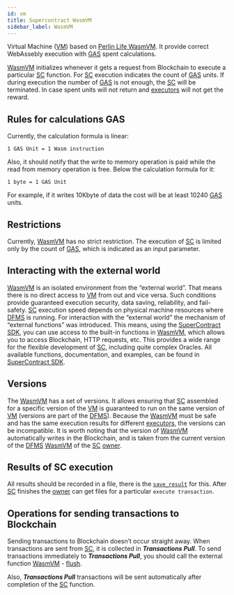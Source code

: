 ```yaml
---
id: vm
title: Supercontract WasmVM
sidebar_label: WasmVM
---
```


Virtual Machine ([VM](vm.md)) based on [Perlin Life WasmVM](https://github.com/perlin-network/life). It provide correct WebAssebly execution with [GAS](../../getting_started/economy.md#supercontract-units-gas) spent calculations.

[WasmVM](vm.md) initializes whenever it gets a request from Blockchain to execute a particular [SC](overview.md) function. For [SC](overview.md) execution indicates the count of [GAS](../../getting_started/economy.md#supercontract-units-gas) units. If during execution the number of [GAS](../../getting_started/economy.md#supercontract-units-gas) is not enough, the [SC](overview.md) will be terminated. In case spent units will not return and [executors](../../roles/executor.md) will not get the reward.

## Rules for calculations GAS

Currently, the calculation formula is linear:

`1 GAS Unit = 1 Wasm instruction`

Also, it should notify that the write to memory operation is paid while the read from memory operation is free. Below the calculation formula for it:

`1 byte = 1 GAS Unit`

For example, if it  writes 10Kbyte of data the cost will be at least 10240 [GAS](../../getting_started/economy.md#supercontract-units-gas) units.

## Restrictions

Currently, [WasmVM](vm.md) has no strict restriction. The execution of [SC](overview.md) is limited only by the count of [GAS](../../getting_started/economy.md#supercontract-units-gas), which is indicated as an input parameter.

## Interacting with the external world

[WasmVM](vm.md) is an isolated environment from the “external world”. That means there is no direct access to [VM](vm.md) from out and vice versa. Such conditions provide guaranteed execution security, data saving, reliability, and fail-safety. [SC](overview.md) execution speed depends on physical machine resources where [DFMS](../../getting_started/what_is.md) is running.
For interaction with the “external world” the mechanism of “external functions” was introduced. This means, using the [SuperContract SDK](https://docs.rs/xpx-supercontracts-sdk/0.2.0/xpx_supercontracts_sdk/index.html), you can use access to the built-in functions in [WasmVM](vm.md), which allows you to access Blockchain, HTTP requests, etc.
This provides a wide range for the flexible development of [SC](overview.md), including quite complex Oracles. All available functions, documentation, and examples, can be found in [SuperContract SDK](https://docs.rs/xpx-supercontracts-sdk/0.2.0/xpx_supercontracts_sdk/index.html).

## Versions

The [WasmVM](vm.md) has a set of versions. It allows ensuring that [SC](overview.md) assembled for a specific version of the [VM](vm.md) is guaranteed to run on the same version of [VM](vm.md) (versions are part of the [DFMS](../../getting_started/what_is.md)). Because the [WasmVM](vm.md) must be safe and has the same execution results for different [executors](../../roles/executor.md), the versions can be incompatible.
It is worth noting that the version of [WasmVM](vm.md) automatically writes in the Blockchain, and is taken from the current version of the [DFMS](../../getting_started/what_is.md) [WasmVM](vm.md) of the [SC](overview.md) [owner](../../roles/owner.md).

## Results of SC execution

All results should be recorded in a file, there is the [`save_result`](https://docs.rs/xpx-supercontracts-sdk/0.2.0/xpx_supercontracts_sdk/storage/fn.save_result.html) for this. After [SC](overview.md) finishes the [owner](../../roles/owner.md) can get files for a particular `execute transaction`.

## Operations for sending transactions to Blockchain

Sending transactions to Blockchain doesn’t occur straight away. When transactions are sent from [SC](overview.md), it is collected in **_Transactions Pull_**. To send transactions immediately to **_Transactions Pull_**, you should call the external function [WasmVM](vm.md) - [flush](https://docs.rs/xpx-supercontracts-sdk/0.2.0/xpx_supercontracts_sdk/transactions/fn.flush.html).

Also, **_Transactions Pull_** transactions will be sent automatically after completion of the [SC](overview.md) function.
